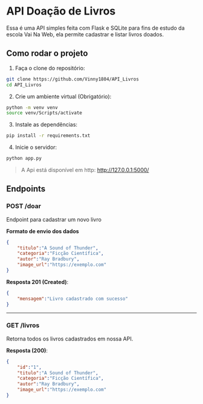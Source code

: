 # API Doação de Livros

Essa é uma API simples feita com Flask e SQLite para fins de estudo da escola Vai Na Web, ela permite cadastrar e listar livros doados.

## Como rodar o projeto

1. Faça o clone do repositório:
```bash 
git clone https://github.com/Vinny1804/API_Livros
cd API_Livros
```

2. Crie um ambiente virtual (Obrigatório):
```bash
python -m venv venv
source venv/Scripts/activate
```

3. Instale as dependências:
```bash
pip install -r requirements.txt
```

4. Inicie o servidor:
```bash
python app.py
```

> A Api está disponível em http: http://127.0.0.1:5000/

## Endpoints

### POST /doar

Endpoint para cadastrar um novo livro

**Formato de envio dos dados**
```json
{
    "titulo":"A Sound of Thunder",
    "categoria":"Ficção Científica",
    "autor":"Ray Bradbury",
    "image_url":"https://exemplo.com"
}
```

**Resposta 201 (Created)**:
```json
{
    "mensagem":"Livro cadastrado com sucesso"
}
```

---

### GET /livros

Retorna todos os livros cadastrados em nossa API.

**Resposta (200)**:
```json
{
    "id":"1",
    "titulo":"A Sound of Thunder",
    "categoria":"Ficção Científica",
    "autor":"Ray Bradbury",
    "image_url":"https://exemplo.com"
}
```